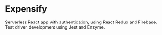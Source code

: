 # Expensify

Serverless React app with authentication, using React Redux and Firebase. Test driven development using Jest and Enzyme.


